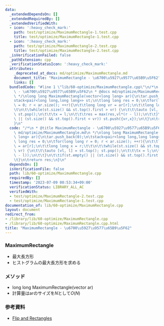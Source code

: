 ```yaml
---
data:
  _extendedDependsOn: []
  _extendedRequiredBy: []
  _extendedVerifiedWith:
  - icon: ':heavy_check_mark:'
    path: test/optimize/MaximumRectangle-1.test.cpp
    title: test/optimize/MaximumRectangle-1.test.cpp
  - icon: ':heavy_check_mark:'
    path: test/optimize/MaximumRectangle-2.test.cpp
    title: test/optimize/MaximumRectangle-2.test.cpp
  _isVerificationFailed: false
  _pathExtension: cpp
  _verificationStatusIcon: ':heavy_check_mark:'
  attributes:
    _deprecated_at_docs: md/optimize/MaximumRectangle.md
    document_title: "MaximumRectangle - \u6700\u5927\u9577\u65B9\u5F62"
    links: []
  bundledCode: "#line 1 \"lib/60-optimize/MaximumRectangle.cpp\"\n/*\n * @title MaximumRectangle\
    \ - \u6700\u5927\u9577\u65B9\u5F62\n * @docs md/optimize/MaximumRectangle.md\n\
    \ */\nlong long MaximumRectangle(vector<long long> ar){\n\tar.push_back(0);\n\t\
    stack<pair<long long,long long>> st;\n\tlong long res = 0;\n\tfor(long long r\
    \ = 0; r < ar.size(); ++r){\n\t\tlong long vr = ar[r];\n\t\tlong long x = r;\t\
    \t\n\t\twhile(st.size() && st.top().first > vr) {\n\t\t\tauto [vl, l] = st.top();\
    \ st.pop();\n\t\t\tx = l;\n\t\t\tres = max(res,vl*(r - l));\n\t\t}\n\t\tif(st.empty()\
    \ || (st.size() && st.top().first < vr)) st.push({vr,x});\n\t}\n\treturn res;\n\
    }\n"
  code: "/*\n * @title MaximumRectangle - \u6700\u5927\u9577\u65B9\u5F62\n * @docs\
    \ md/optimize/MaximumRectangle.md\n */\nlong long MaximumRectangle(vector<long\
    \ long> ar){\n\tar.push_back(0);\n\tstack<pair<long long,long long>> st;\n\tlong\
    \ long res = 0;\n\tfor(long long r = 0; r < ar.size(); ++r){\n\t\tlong long vr\
    \ = ar[r];\n\t\tlong long x = r;\t\t\n\t\twhile(st.size() && st.top().first >\
    \ vr) {\n\t\t\tauto [vl, l] = st.top(); st.pop();\n\t\t\tx = l;\n\t\t\tres = max(res,vl*(r\
    \ - l));\n\t\t}\n\t\tif(st.empty() || (st.size() && st.top().first < vr)) st.push({vr,x});\n\
    \t}\n\treturn res;\n}\n"
  dependsOn: []
  isVerificationFile: false
  path: lib/60-optimize/MaximumRectangle.cpp
  requiredBy: []
  timestamp: '2023-07-09 00:53:34+09:00'
  verificationStatus: LIBRARY_ALL_AC
  verifiedWith:
  - test/optimize/MaximumRectangle-2.test.cpp
  - test/optimize/MaximumRectangle-1.test.cpp
documentation_of: lib/60-optimize/MaximumRectangle.cpp
layout: document
redirect_from:
- /library/lib/60-optimize/MaximumRectangle.cpp
- /library/lib/60-optimize/MaximumRectangle.cpp.html
title: "MaximumRectangle - \u6700\u5927\u9577\u65B9\u5F62"
---
```

### MaximumRectangle
- 最大長方形
- ヒストグラムの最大長方形を求める

### メソッド
- long long MaximumRectangle(vector<T> ar)
- 計算量はarのサイズを$N$として$O(N)$

### 参考資料
- [Flip and Rectangles](https://atcoder.jp/contests/arc081/tasks/arc081_d)